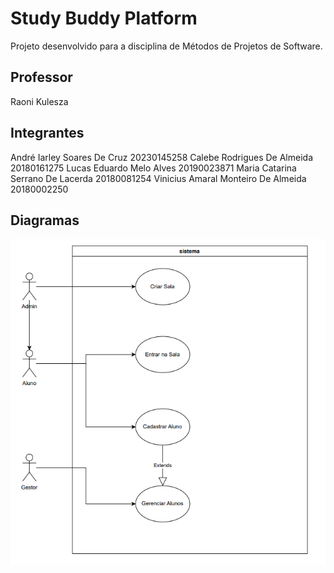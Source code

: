 # Study Buddy Platform

Projeto desenvolvido para a disciplina de Métodos de Projetos de Software.

## Professor

Raoni Kulesza

## Integrantes

André Iarley Soares De Cruz		        20230145258
Calebe Rodrigues De Almeida			    20180161275
Lucas Eduardo Melo Alves				20190023871
Maria Catarina Serrano De Lacerda		20180081254
Vinicius Amaral Monteiro De Almeida		20180002250

## Diagramas

![Alt text](./assets/diagrama_casos_uso_v0.0.1.png "Diagrama de Casos de Uso V0.0.1")